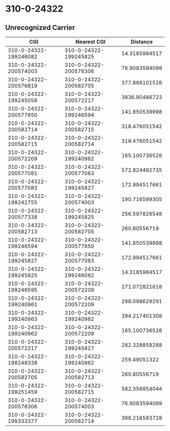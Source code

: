 # 310-0-24322
## Unrecognized Carrier


| CGI | Nearest CGI | Distance |
|-----|-------------|----------|
| 310-0-24322-199246082 | 310-0-24322-199245825 | 14.3185984517 |
| 310-0-24322-200574003 | 310-0-24322-200576306 | 76.9083594099 |
| 310-0-24322-200576819 | 310-0-24322-200582705 | 377.866101516 |
| 310-0-24322-199245058 | 310-0-24322-200572217 | 3836.90486723 |
| 310-0-24322-200577850 | 310-0-24322-199246594 | 141.850539998 |
| 310-0-24322-200582714 | 310-0-24322-200582715 | 318.476051542 |
| 310-0-24322-200582715 | 310-0-24322-200582714 | 318.476051542 |
| 310-0-24322-200572209 | 310-0-24322-199240962 | 165.100736526 |
| 310-0-24322-200577081 | 310-0-24322-200577083 | 572.824492735 |
| 310-0-24322-200577083 | 310-0-24322-199245827 | 172.994517661 |
| 310-0-24322-199242755 | 310-0-24322-200574003 | 190.716599305 |
| 310-0-24322-200577338 | 310-0-24322-199245825 | 256.597826548 |
| 310-0-24322-200582713 | 310-0-24322-200582705 | 260.80556719 |
| 310-0-24322-199246594 | 310-0-24322-200577850 | 141.850539998 |
| 310-0-24322-199245827 | 310-0-24322-200577083 | 172.994517661 |
| 310-0-24322-199245825 | 310-0-24322-199246082 | 14.3185984517 |
| 310-0-24322-199246595 | 310-0-24322-200572209 | 271.072821618 |
| 310-0-24322-199240961 | 310-0-24322-200572209 | 298.098629291 |
| 310-0-24322-199240963 | 310-0-24322-199240962 | 294.217401308 |
| 310-0-24322-199240962 | 310-0-24322-200572209 | 165.100736526 |
| 310-0-24322-200572217 | 310-0-24322-199245827 | 282.328858288 |
| 310-0-24322-199246338 | 310-0-24322-199240962 | 259.49051322 |
| 310-0-24322-200582705 | 310-0-24322-200582713 | 260.80556719 |
| 310-0-24322-199251459 | 310-0-24322-200582715 | 582.356854044 |
| 310-0-24322-200576306 | 310-0-24322-200574003 | 76.9083594099 |
| 310-0-24322-199333377 | 310-0-24322-200582714 | 398.216583728 |
